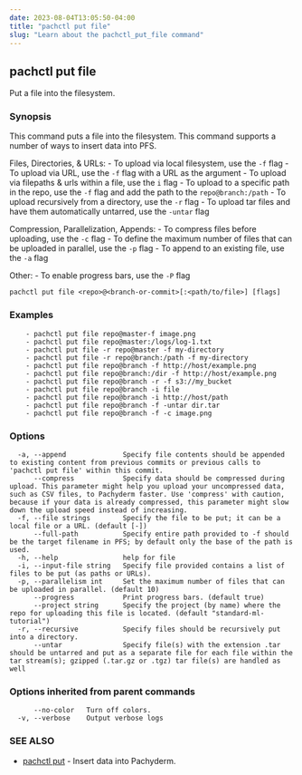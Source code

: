 ```yaml
---
date: 2023-08-04T13:05:50-04:00
title: "pachctl put file"
slug: "Learn about the pachctl_put_file command"
---
```


## pachctl put file

Put a file into the filesystem.

### Synopsis

This command puts a file into the filesystem.  This command supports a number of ways to insert data into PFS. 

Files, Directories, & URLs: 
	- To upload via local filesystem, use the `-f` flag 
	- To upload via URL, use the `-f` flag with a URL as the argument 
	- To upload via filepaths & urls within a file, use the `i` flag 
	- To upload to a specific path in the repo, use the `-f` flag and add the path to the `repo@branch:/path` 
	- To upload recursively from a directory, use the `-r` flag 
	- To upload tar files and have them automatically untarred, use the `-untar` flag 

Compression, Parallelization, Appends: 
	- To compress files before uploading, use the `-c` flag 
	- To define the maximum number of files that can be uploaded in parallel, use the `-p` flag 
	- To append to an existing file, use the `-a` flag 

Other: 
	- To enable progress bars, use the `-P` flag 


```
pachctl put file <repo>@<branch-or-commit>[:<path/to/file>] [flags]
```

### Examples

```
	- pachctl put file repo@master-f image.png 
	- pachctl put file repo@master:/logs/log-1.txt  
	- pachctl put file -r repo@master -f my-directory 
	- pachctl put file -r repo@branch:/path -f my-directory 
	- pachctl put file repo@branch -f http://host/example.png 
	- pachctl put file repo@branch:/dir -f http://host/example.png 
	- pachctl put file repo@branch -r -f s3://my_bucket 
	- pachctl put file repo@branch -i file 
	- pachctl put file repo@branch -i http://host/path 
	- pachctl put file repo@branch -f -untar dir.tar 
	- pachctl put file repo@branch -f -c image.png 

```

### Options

```
  -a, --append              Specify file contents should be appended to existing content from previous commits or previous calls to 'pachctl put file' within this commit.
      --compress            Specify data should be compressed during upload. This parameter might help you upload your uncompressed data, such as CSV files, to Pachyderm faster. Use 'compress' with caution, because if your data is already compressed, this parameter might slow down the upload speed instead of increasing.
  -f, --file strings        Specify the file to be put; it can be a local file or a URL. (default [-])
      --full-path           Specify entire path provided to -f should be the target filename in PFS; by default only the base of the path is used.
  -h, --help                help for file
  -i, --input-file string   Specify file provided contains a list of files to be put (as paths or URLs).
  -p, --parallelism int     Set the maximum number of files that can be uploaded in parallel. (default 10)
      --progress            Print progress bars. (default true)
      --project string      Specify the project (by name) where the repo for uploading this file is located. (default "standard-ml-tutorial")
  -r, --recursive           Specify files should be recursively put into a directory.
      --untar               Specify file(s) with the extension .tar should be untarred and put as a separate file for each file within the tar stream(s); gzipped (.tar.gz or .tgz) tar file(s) are handled as well
```

### Options inherited from parent commands

```
      --no-color   Turn off colors.
  -v, --verbose    Output verbose logs
```

### SEE ALSO

* [pachctl put](/commands/pachctl_put/)	 - Insert data into Pachyderm.

